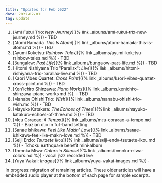 ```yaml
---
title: "Updates for Feb 2022"
date: 2022-02-01
tag: update
---
```


1. [Ami Fukui Trio: *New Journey*]({% link _albums/ami-fukui-trio-new-journey.md %}) - TBD
1. [Atomi Hamada: *This Is Atomi*]({% link _albums/atomi-hamada-this-is-atomi.md %}) - TBD
1. [Ayumi Koketsu: *Rainbow Tales*]({% link _albums/ayumi-koketsu-rainbow-tales.md %}) - TBD
1. [Bungalow: *Past Life*]({% link _albums/bungalow-past-life.md %}) - TBD
1. [Hitomi Nishiyama Trio "Parallax": *Live*]({% link _albums/hitomi-nishiyama-trio-parallax-live.md %}) - TBD
1. [Kaori Vibes Quartet: *Cross Point*]({% link _albums/kaori-vibes-quartet-cross-point.md %}) - TBD
1. [Ken'ichiro Shinzawa: *Piano Works*]({% link _albums/kenichiro-shinzawa-piano-works.md %}) - TBD
1. [Manabu Ohishi Trio: *Wish*]({% link _albums/manabu-ohishi-trio-wish.md %}) - TBD
1. [Mayuko Katakura: *The Echoes of Three*]({% link _albums/mayuko-katakura-echoes-of-three.md %}) - TBD
1. [Meu Coracao: *A Tempo*]({% link _albums/meu-coracao-a-tempo.md %}) - Brazian duo in full-band setting
1. [Sanae Ishikawa: *Feel Like Makin' Love*]({% link _albums/sanae-ishikawa-feel-like-makin-love.md %}) - TBD
1. [Seiji Endo: *Tsutaete Ikou*]({% link _albums/seiji-endo-tsutaete-ikou.md %}) - Tohoku earthquake benefit mini-album
1. [Tomoka Miwa: *Colors in Silence*]({% link _albums/tomoka-miwa-colors.md %}) - vocal jazz recorded live
1. [Yuya Wakai: *Images*]({% link _albums/yuya-wakai-images.md %}) -

In progress: migration of remaining articles. These older articles will have a embedded audio player at the bottom of each page for sample excerpts.